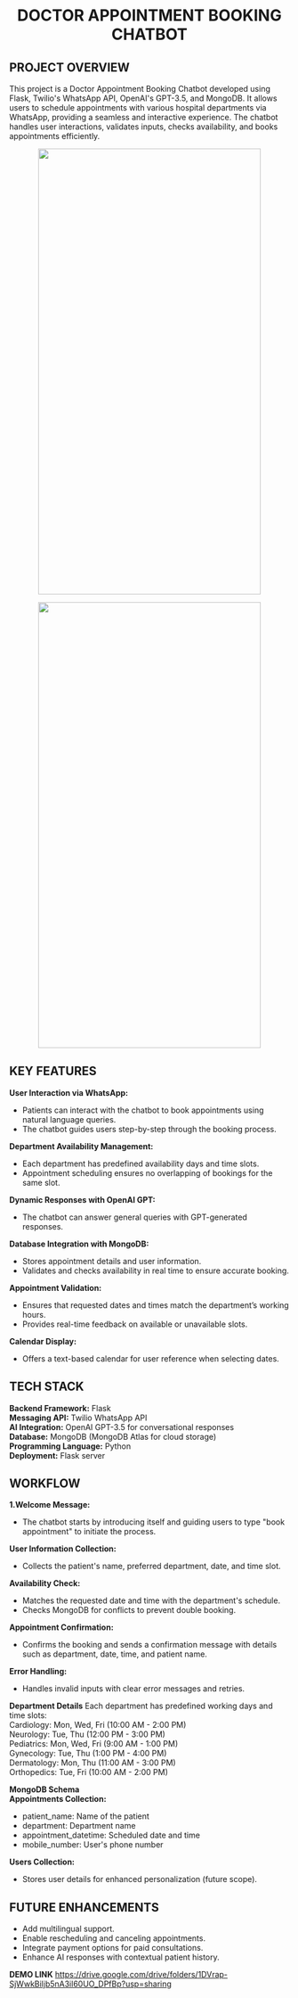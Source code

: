 <h1 align="center"> DOCTOR APPOINTMENT BOOKING CHATBOT </h1>  


**PROJECT OVERVIEW**
----------------------------------------------------------------------------------------------------------------------------------------------------------------------------------------------------------------
This project is a Doctor Appointment Booking Chatbot developed using Flask, Twilio's WhatsApp API, OpenAI's GPT-3.5, and MongoDB. It allows users to schedule appointments with various hospital departments via WhatsApp, providing a seamless and interactive experience. The chatbot handles user interactions, validates inputs, checks availability, and books appointments efficiently.

<p align="center">
  <img src="https://github.com/user-attachments/assets/c3f0d056-0e24-4e3e-94de-8847ad3c891e" width="400" height="800">
</p>

<p align="center">
  <img src="https://github.com/user-attachments/assets/87aa5ec0-5d4c-47b4-b38c-5989f8099dc3" width="400" height="800">
</p>



 
**KEY FEATURES** 
----------------------------------------------------------------------------------------------------------------------------------------------------------------------------------------------------------------
**User Interaction via WhatsApp:**
- Patients can interact with the chatbot to book appointments using natural language queries.
- The chatbot guides users step-by-step through the booking process.
  
**Department Availability Management:**  
- Each department has predefined availability days and time slots.  
- Appointment scheduling ensures no overlapping of bookings for the same slot.
  
**Dynamic Responses with OpenAI GPT:**  
- The chatbot can answer general queries with GPT-generated responses.
  
**Database Integration with MongoDB:**  
- Stores appointment details and user information.  
- Validates and checks availability in real time to ensure accurate booking.
  
**Appointment Validation:**  
- Ensures that requested dates and times match the department’s working hours.  
- Provides real-time feedback on available or unavailable slots.
  
**Calendar Display:**  
- Offers a text-based calendar for user reference when selecting dates.


   
**TECH STACK**
----------------------------------------------------------------------------------------------------------------------------------------------------------------------------------------------------------------
**Backend Framework:** Flask  
**Messaging API:** Twilio WhatsApp API  
**AI Integration:** OpenAI GPT-3.5 for conversational responses  
**Database:** MongoDB (MongoDB Atlas for cloud storage)  
**Programming Language:** Python  
**Deployment:** Flask server      



**WORKFLOW**  
----------------------------------------------------------------------------------------------------------------------------------------------------------------------------------------------------------------
**1.Welcome Message:**
- The chatbot starts by introducing itself and guiding users to type "book appointment" to initiate the process.
  
**User Information Collection:**  
- Collects the patient's name, preferred department, date, and time slot.
  
**Availability Check:**
- Matches the requested date and time with the department's schedule.  
- Checks MongoDB for conflicts to prevent double booking.
  
**Appointment Confirmation:**
- Confirms the booking and sends a confirmation message with details such as department, date, time, and patient name.  

**Error Handling:**
- Handles invalid inputs with clear error messages and retries.



**Department Details**
Each department has predefined working days and time slots:  
Cardiology: Mon, Wed, Fri (10:00 AM - 2:00 PM)  
Neurology: Tue, Thu (12:00 PM - 3:00 PM)  
Pediatrics: Mon, Wed, Fri (9:00 AM - 1:00 PM)  
Gynecology: Tue, Thu (1:00 PM - 4:00 PM)  
Dermatology: Mon, Thu (11:00 AM - 3:00 PM)  
Orthopedics: Tue, Fri (10:00 AM - 2:00 PM)  



**MongoDB Schema**  
**Appointments Collection:**
- patient_name: Name of the patient
- department: Department name
- appointment_datetime: Scheduled date and time
- mobile_number: User's phone number
       
**Users Collection:**  
- Stores user details for enhanced personalization (future scope).  



**FUTURE ENHANCEMENTS**  
----------------------------------------------------------------------------------------------------------------------------------------------------------------------------------------------------------------
- Add multilingual support.  
- Enable rescheduling and canceling appointments.  
- Integrate payment options for paid consultations.  
- Enhance AI responses with contextual patient history.
 
**DEMO LINK**
https://drive.google.com/drive/folders/1DVrap-SjWwkBiljb5nA3il60UO_DPfBp?usp=sharing
